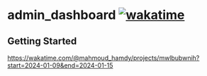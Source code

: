 # admin_dashboard [![wakatime](https://wakatime.com/badge/user/018c9017-daf8-45c1-be71-8b16fd238022/project/018d09de-a6af-483f-b8c8-b740a411992b.svg)](https://wakatime.com/badge/user/018c9017-daf8-45c1-be71-8b16fd238022/project/018d09de-a6af-483f-b8c8-b740a411992b)

## Getting Started
https://wakatime.com/@mahmoud_hamdy/projects/mwlbubwnih?start=2024-01-09&end=2024-01-15
